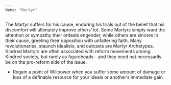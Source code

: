 ```yaml
---
Name: "Martyr"
---
```


The Martyr suffers for his cause, enduring his trials out of the belief that his discomfort will ultimately improve others’ lot. Some Martyrs simply want the attention or sympathy their ordeals engender, while others are sincere in their cause, greeting their opposition with unfaltering faith. Many revolutionaries, staunch idealists, and outcasts are Martyr Archetypes. Kindred Martyrs are often associated with reform movements among Kindred society, but rarely as figureheads - and they need not necessarily be on the pro-reform side of the issue.
 - Regain a point of Willpower when you suffer some amount of damage or loss of a definable resource for your ideals or another’s immediate gain.